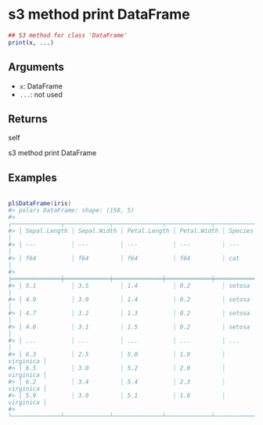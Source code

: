 # s3 method print DataFrame

```r
## S3 method for class 'DataFrame'
print(x, ...)
```

## Arguments

- `x`: DataFrame
- `...`: not used

## Returns

self

s3 method print DataFrame

## Examples

<pre class='r-example'> <code> <span class='r-in'><span></span></span>
<span class='r-in'><span><span class='va'>pl</span><span class='op'>$</span><span class='fu'>DataFrame</span><span class='op'>(</span><span class='va'>iris</span><span class='op'>)</span></span></span>
<span class='r-out co'><span class='r-pr'>#&gt;</span> polars DataFrame: shape: (150, 5)</span>
<span class='r-out co'><span class='r-pr'>#&gt;</span> ┌──────────────┬─────────────┬──────────────┬─────────────┬───────────┐</span>
<span class='r-out co'><span class='r-pr'>#&gt;</span> │ Sepal.Length ┆ Sepal.Width ┆ Petal.Length ┆ Petal.Width ┆ Species   │</span>
<span class='r-out co'><span class='r-pr'>#&gt;</span> │ ---          ┆ ---         ┆ ---          ┆ ---         ┆ ---       │</span>
<span class='r-out co'><span class='r-pr'>#&gt;</span> │ f64          ┆ f64         ┆ f64          ┆ f64         ┆ cat       │</span>
<span class='r-out co'><span class='r-pr'>#&gt;</span> ╞══════════════╪═════════════╪══════════════╪═════════════╪═══════════╡</span>
<span class='r-out co'><span class='r-pr'>#&gt;</span> │ 5.1          ┆ 3.5         ┆ 1.4          ┆ 0.2         ┆ setosa    │</span>
<span class='r-out co'><span class='r-pr'>#&gt;</span> │ 4.9          ┆ 3.0         ┆ 1.4          ┆ 0.2         ┆ setosa    │</span>
<span class='r-out co'><span class='r-pr'>#&gt;</span> │ 4.7          ┆ 3.2         ┆ 1.3          ┆ 0.2         ┆ setosa    │</span>
<span class='r-out co'><span class='r-pr'>#&gt;</span> │ 4.6          ┆ 3.1         ┆ 1.5          ┆ 0.2         ┆ setosa    │</span>
<span class='r-out co'><span class='r-pr'>#&gt;</span> │ ...          ┆ ...         ┆ ...          ┆ ...         ┆ ...       │</span>
<span class='r-out co'><span class='r-pr'>#&gt;</span> │ 6.3          ┆ 2.5         ┆ 5.0          ┆ 1.9         ┆ virginica │</span>
<span class='r-out co'><span class='r-pr'>#&gt;</span> │ 6.5          ┆ 3.0         ┆ 5.2          ┆ 2.0         ┆ virginica │</span>
<span class='r-out co'><span class='r-pr'>#&gt;</span> │ 6.2          ┆ 3.4         ┆ 5.4          ┆ 2.3         ┆ virginica │</span>
<span class='r-out co'><span class='r-pr'>#&gt;</span> │ 5.9          ┆ 3.0         ┆ 5.1          ┆ 1.8         ┆ virginica │</span>
<span class='r-out co'><span class='r-pr'>#&gt;</span> └──────────────┴─────────────┴──────────────┴─────────────┴───────────┘</span>
 </code></pre>